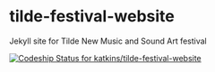 # tilde-festival-website
Jekyll site for Tilde New Music and Sound Art festival

[ ![Codeship Status for katkins/tilde-festival-website](https://codeship.com/projects/180ce730-806c-0133-524c-6a806c7dea8d/status?branch=master)](https://codeship.com/projects/120877)